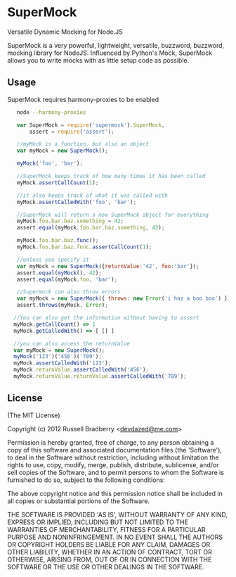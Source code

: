 
# SuperMock

  Versatile Dynamic Mocking for Node.JS

  SuperMock is a very powerful, lightweight, versatile, buzzword, buzzword, mocking library for
  NodeJS.  Influenced by Python's Mock, SuperMock allows you to write mocks with as little setup
  code as possible.

## Usage

  SuperMock requires harmony-proxies to be enabled

```bash
   node --harmony-proxies
```

```javascript
   var SuperMock = require('supermock').SuperMock,
       assert = require('assert');

   //myMock is a function, but also an object
   var myMock = new SuperMock();

   myMock('foo', 'bar');

   //SuperMock keeps track of how many times it has been called
   myMock.assertCallCount(1);

   //it also keeps track of what it was called with
   myMock.assertCalledWith('foo', 'bar');

   //SuperMock will return a new SuperMock object for everything
   myMock.foo.bar.baz.something = 42;
   assert.equal(myMock.foo.bar.baz.something, 42);

   myMock.foo.bar.baz.func();
   myMock.foo.bar.baz.func.assertCallCount(1);

   //unless you specify it
   var myMock = new SuperMock({returnValue:'42', foo:'bar'});
   assert.equal(myMock(), 42);
   assert.equal(myMock.foo, 'bar');

   //Supermock can also throw errors
   var myMock = new SuperMock({ throws: new Error('i haz a boo boo') });
   assert.throws(myMock, Error);

  //You can also get the information without having to assert
  myMock.getCallCount() => 1
  myMock.getCalledWith() => [ [] ]

  //you can also access the returnValue
  var myMock = new SuperMock();
  myMock('123')('456')('789');
  myMock.assertCalledWith('123');
  myMock.returnValue.assertCalledWith('456');
  myMock.returnValue.returnValue.assertCalledWith('789');
```


## License 

(The MIT License)

Copyright (c) 2012 Russell Bradberry &lt;devdazed@me.com&gt;

Permission is hereby granted, free of charge, to any person obtaining
a copy of this software and associated documentation files (the
'Software'), to deal in the Software without restriction, including
without limitation the rights to use, copy, modify, merge, publish,
distribute, sublicense, and/or sell copies of the Software, and to
permit persons to whom the Software is furnished to do so, subject to
the following conditions:

The above copyright notice and this permission notice shall be
included in all copies or substantial portions of the Software.

THE SOFTWARE IS PROVIDED 'AS IS', WITHOUT WARRANTY OF ANY KIND,
EXPRESS OR IMPLIED, INCLUDING BUT NOT LIMITED TO THE WARRANTIES OF
MERCHANTABILITY, FITNESS FOR A PARTICULAR PURPOSE AND NONINFRINGEMENT.
IN NO EVENT SHALL THE AUTHORS OR COPYRIGHT HOLDERS BE LIABLE FOR ANY
CLAIM, DAMAGES OR OTHER LIABILITY, WHETHER IN AN ACTION OF CONTRACT,
TORT OR OTHERWISE, ARISING FROM, OUT OF OR IN CONNECTION WITH THE
SOFTWARE OR THE USE OR OTHER DEALINGS IN THE SOFTWARE.